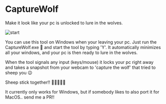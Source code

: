 # CaptureWolf
Make it look like your pc is unlocked to lure in the wolves.

![start](https://user-images.githubusercontent.com/14561640/124443469-fff79c00-dd7d-11eb-9cda-b1b386d966d9.png)

You can use this tool on Windows when your leaving your pc. Just run the CaptureWolf.exe :wolf: and start the tool by typing 'Y'.
It automatically minimizes all your windows, and your pc is then ready to lure in the wolves.

When the tool signals any input (keys/mouse) it locks your pc right away and takes a snapshot from your webcam to 'capture the wolf' that tried to sheep you :wink:


Sheep stick together!! :sheep::sheep::sheep::sheep::sheep:


It currently only works for Windows, but if somebody likes to also port it for MacOS.. send me a PR!!
